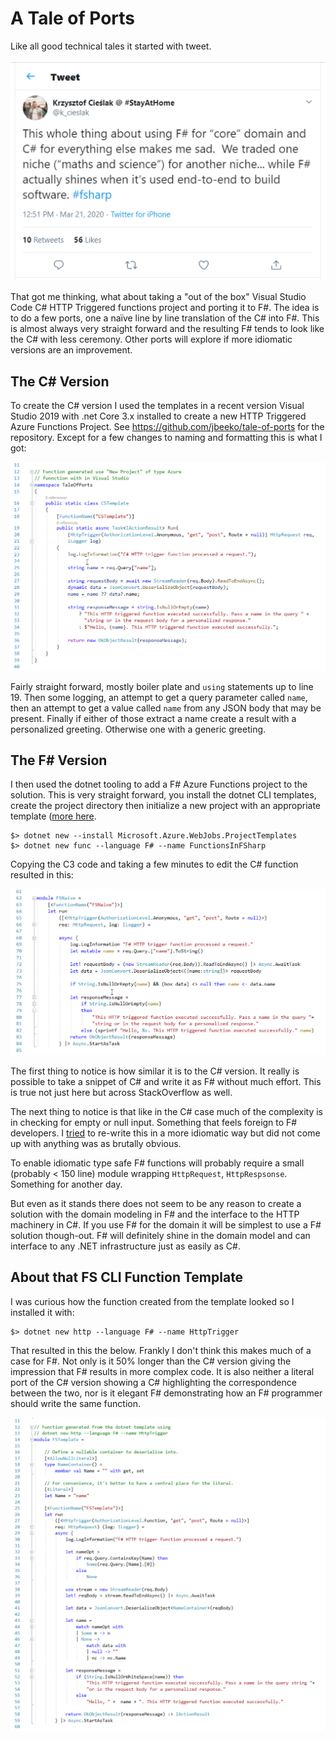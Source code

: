 # A Tale of Ports

Like all good technical tales it started with tweet.  

![Domain only tweet.](./images/domain-only.png "")

That got me thinking, what about taking a "out of the box" Visual Studio Code C# HTTP Triggered functions project and porting it to F#. The idea is to do a few ports, one a naïve line by line translation of the C# into F#. This is almost always very straight forward and the resulting F# tends to look like the C# with less ceremony. Other ports will explore if more idiomatic versions are an improvement. 

## The C# Version

To create the C# version I used the templates in a recent version Visual Studio 2019 with .net Core 3.x installed to create a new HTTP Triggered Azure Functions Project. See https://github.com/jbeeko/tale-of-ports for the repository. Except for a few changes to naming and formatting this is what I got:

![C# code.](./images/cs-template.png "")


Fairly straight forward, mostly boiler plate and `using` statements up to line 19. Then some logging,  an attempt to get a query parameter called `name`, then an attempt to get a value called `name` from any JSON body that may be present. Finally if either of those extract a name create a result with a personalized greeting. Otherwise one with a generic greeting. 


## The F# Version

I then used the dotnet tooling to add a F# Azure Functions project to the solution. This is very straight forward, you install the dotnet CLI templates, create the project directory then initialize a new project with an appropriate template ([more here](https://www.aaron-powell.com/posts/). 
```
$> dotnet new --install Microsoft.Azure.WebJobs.ProjectTemplates
$> dotnet new func --language F# --name FunctionsInFSharp
```

Copying the C3 code and taking a few minutes to edit the C# function resulted in this: 

![F# port.](./images/fs-port.png "")

The first thing to notice is how similar it is to the C# version. It really is possible to take a snippet of C# and write it as F# without much effort. This is true not just here but across StackOverflow as well.  

The next thing to notice is that like in the C# case much of the complexity is in checking for empty or null input. Something that feels foreign to F# developers. I [tried](https://github.com/jbeeko/tale-of-ports) to re-write this in a more idiomatic way but did not come up with anything was as brutally obvious. 

To enable idiomatic type safe F# functions will probably require a small (probably < 150 line) module wrapping `HttpRequest`, `HttpRespsonse`. Something for another day.  

But even as it stands there does not seem to be any reason to create a solution with the domain modeling in F# and the interface to the HTTP machinery in C#. If you use F# for the domain it will be simplest to use a F# solution though-out. F# will definitely shine in the domain model and can interface to any .NET infrastructure just as easily as C#.


## About that FS CLI Function Template

I was curious how the function created from the template looked so I installed it with:

```
$> dotnet new http --language F# --name HttpTrigger
```

That resulted in this the below. Frankly I don't think this makes much of a case for F#. Not only is it 50% longer than the C# version giving the impression that F# results in more complex code. It is also neither a literal port of the C# version showing a C# highlighting the correspondence between the two, nor is it elegant F# demonstrating how an F# programmer should write the same function.  

![F# template.](./images/fs-template.png "")



